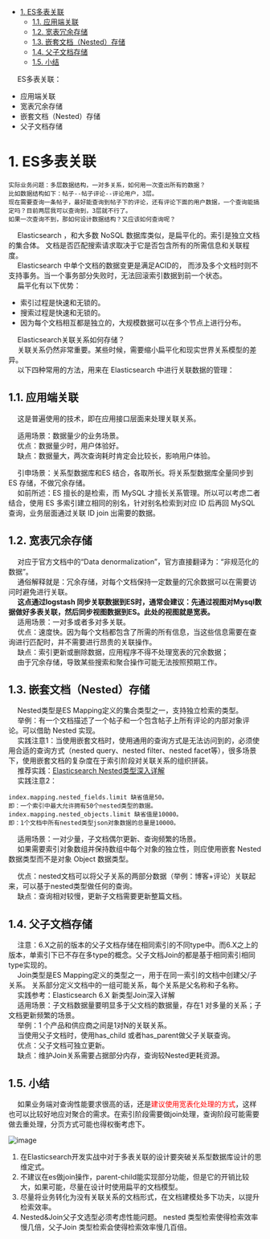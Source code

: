 

<!-- TOC -->

- [1. ES多表关联](#1-es多表关联)
    - [1.1. 应用端关联](#11-应用端关联)
    - [1.2. 宽表冗余存储](#12-宽表冗余存储)
    - [1.3. 嵌套文档（Nested）存储](#13-嵌套文档nested存储)
    - [1.4. 父子文档存储](#14-父子文档存储)
    - [1.5. 小结](#15-小结)

<!-- /TOC -->

&emsp; ES多表关联：  

* 应用端关联
* 宽表冗余存储
* 嵌套文档（Nested）存储
* 父子文档存储


# 1. ES多表关联  
<!-- 
ElasticSearch 如何像 MySQL 一样做多表联合查询？ 
https://mp.weixin.qq.com/s/SDRI7GmZmmO7bLvhCgUDCg
多表关联设计
https://mp.weixin.qq.com/s?__biz=MzI2NDY1MTA3OQ==&mid=2247484382&idx=1&sn=da073a257575867b8d979dac850c3f8e&chksm=eaa82bf6dddfa2e0bf920f0a3a63cb635277be2ae286a2a6d3fff905ad913ebf1f43051609e8&scene=21#wechat_redirect


&emsp; 主要原因：常规基于关系型数据库开发，多多少少都会遇到关联查询。而关系型数据库设计的思维很容易带到ES的设计中。  
&emsp; **多表关联如何实现？**    
&emsp; **方案一：多表关联视图，视图同步ES**  
&emsp; MySQL宽表导入ES，使用ES查询+检索。适用场景：基础业务都在MySQL，存在几十张甚至几百张表，准备同步到ES，使用ES做全文检索。  
&emsp; 将数据整合成一个宽表后写到ES，宽表的实现可以借助关系型数据库的视图实现。  
&emsp; 宽表处理在处理一对多、多对多关系时，会有字段冗余问题，如果借助：logstash_input_jdbc，关系型数据库如MySQL中的每一个字段都会自动帮你转成ES中对应索引下的对应document下的某个相同字段下的数据。  

* 步骤 1：提前关联好数据，将关联的表建立好视图，一个索引对应你的一个视图，并确认视图中数据的正确性。
* 步骤 2：ES 中针对每个视图定义好索引名称及 Mapping。
* 步骤 3：以视图为单位通过 logstash_input_jdbc 同步到 ES 中。

&emsp; **方案二：1 对 1 同步 ES**  
&emsp; MySQL+ES结合，各取所长。适用场景：关系型数据库全量同步到ES存储，没有做冗余视图关联。  
&emsp; ES擅长的是检索，而MySQL才擅长关系管理。所以可以考虑二者结合，使用ES多索引建立相同的别名，针对别名检索到对应ID后再回MySQL通过关联ID join出需要的数据。  

&emsp; **方案三：使用 Nested 做好关联**  
&emsp; 适用场景：1 对少量的场景。举例：有一个文档描述了一个帖子和一个包含帖子上所有评论的内部对象评论。可以借助 Nested 实现。  
&emsp; Nested 类型选型——如果需要索引对象数组并保持数组中每个对象的独立性，则应使用嵌套 Nested 数据类型而不是对象 Oject 数据类型。  
&emsp; 当使用嵌套文档时，使用通用的查询方式是无法访问到的，必须使用合适的查询方式(nested query、nested filter、nested facet等)，很多场景下，使用嵌套文档的复杂度在于索引阶段对关联关系的组织拼装。  

&emsp; **方案四：使用 ES6.X+ 父子关系 Join 做关联**   
&emsp; 适用场景：1 对多量的场景。举例：1个产品和供应商之间是1对N的关联关系。  
&emsp; Join 类型：join数据类型是一个特殊字段，用于在同一索引的文档中创建父/子关系。关系部分定义文档中的一组可能关系，每个关系是父名称和子名称。  
&emsp; 当使用父子文档时，使用has_child 或者has_parent做父子关联查询。  

&emsp; **方案三、方案四选型对比：**  
![image](https://gitee.com/wt1814/pic-host/raw/master/images/ES/es-70.png)  
&emsp; 注意：方案三&方案四选型必须考虑性能问题。文档应该尽量通过合理的建模来提升检索效率。  
&emsp; Join类型应该尽量避免使用。nested 类型检索使得检索效率慢几倍，父子Join类型检索会使得检索效率慢几百倍。  
&emsp; 尽量将业务转化为没有关联关系的文档形式，在文档建模处多下功夫，以提升检索效率。  

&emsp; [干货 | 论Elasticsearch数据建模的重要性](https://mp.weixin.qq.com/s?__biz=MzI2NDY1MTA3OQ==&mid=2247484159&idx=1&sn=731562a8bb89c9c81b4fd6a8e92e1a99&chksm=eaa82ad7dddfa3c11e5b63a41b0e8bc10d12f1b8439398e490086ddc6b4107b7864dbb9f891a&scene=21#wechat_redirect)  
&emsp; [干货 | Elasticsearch多表关联设计指南](https://mp.weixin.qq.com/s?__biz=MzI2NDY1MTA3OQ==&mid=2247484382&idx=1&sn=da073a257575867b8d979dac850c3f8e&chksm=eaa82bf6dddfa2e0bf920f0a3a63cb635277be2ae286a2a6d3fff905ad913ebf1f43051609e8&scene=21#wechat_redirect)  

&emsp; 小结  
![image](https://gitee.com/wt1814/pic-host/raw/master/images/ES/es-71.png)  


-->

    实际业务问题：多层数据结构，一对多关系，如何用一次查出所有的数据？  
    比如数据结构如下：帖子--帖子评论--评论用户，3层。  
    现在需要查询一条帖子，最好能查询到帖子下的评论，还有评论下面的用户数据，一个查询能搞定吗？目前两层我可以查询到，3层就不行了。  
    如果一次查询不到，那如何设计数据结构？又应该如何查询呢？  

&emsp; Elasticsearch ，和大多数 NoSQL 数据库类似，是扁平化的。索引是独立文档的集合体。 文档是否匹配搜索请求取决于它是否包含所有的所需信息和关联程度。  
&emsp; Elasticsearch 中单个文档的数据变更是满足ACID的， 而涉及多个文档时则不支持事务。当一个事务部分失败时，无法回滚索引数据到前一个状态。  
&emsp; 扁平化有以下优势：  

* 索引过程是快速和无锁的。
* 搜索过程是快速和无锁的。
* 因为每个文档相互都是独立的，大规模数据可以在多个节点上进行分布。  

&emsp; Elasticsearch关联关系如何存储？  
&emsp; 关联关系仍然非常重要。某些时候，需要缩小扁平化和现实世界关系模型的差异。  
&emsp; 以下四种常用的方法，用来在 Elasticsearch 中进行关联数据的管理：  

## 1.1. 应用端关联  
<!-- 
&emsp; **（1）Application-side joins（服务端Join或客户端Join）**  
&emsp; 这种方式，索引之间完全独立（利于对数据进行标准化处理，如便于上述两种增量同步的实现），由应用端的多次查询来实现近似关联关系查询。  
&emsp; 这种方法<font color = "red">适用于第一个实体只有少量的文档记录的情况</font>（使用ES的terms查询具有上限，默认1024，具体可在elasticsearch.yml中修改），并且最好它们很少改变。这将允许应用程序对结果进行缓存，并避免经常运行第一次查询。 
-->
&emsp; 这是普遍使用的技术，即在应用接口层面来处理关联关系。  

&emsp; 适用场景：数据量少的业务场景。  
&emsp; 优点：数据量少时，用户体验好。  
&emsp; 缺点：数据量大，两次查询耗时肯定会比较长，影响用户体验。  

&emsp; 引申场景：关系型数据库和ES 结合，各取所长。将关系型数据库全量同步到 ES 存储，不做冗余存储。  
&emsp; 如前所述：ES 擅长的是检索，而 MySQL 才擅长关系管理。所以可以考虑二者结合，使用 ES 多索引建立相同的别名，针对别名检索到对应 ID 后再回 MySQL 查询，业务层面通过关联 ID join 出需要的数据。  

## 1.2. 宽表冗余存储 
<!-- 
&emsp; **（2）Data denormalization（数据的非规范化）**  
&emsp; 这种方式，通俗点就是通过<font color = "red">字段冗余</font>，以一张大宽表来实现粗粒度的index，这样可以充分发挥扁平化的优势。但是这是以牺牲索引性能及灵活度为代价的。  
&emsp; 使用的前提：冗余的字段应该是很少改变的；比较适合与一对少量关系的处理。当业务数据库并非采用非规范化设计时，这时要将数据同步到作为二级索引库的ES中，就很难使用上述增量同步方案，必须进行定制化开发，基于特定业务进行应用开发来处理join关联和实体拼接。  
&emsp; ps：宽表处理在处理一对多、多对多关系时，会有字段冗余问题，<font color = "red">适合“一对少量”且这个“一”更新不频繁的应用场景。</font>  
宽表化处理，在查询阶段如果只需要“一”这部分时，需要进行结果去重处理（可以使用ES5.x的字段折叠特性，但无法准确获取分页总数，产品设计上需采用上拉加载分页方式）  
-->
&emsp; 对应于官方文档中的“Data denormalization”，官方直接翻译为：“非规范化的数据”。  
&emsp; 通俗解释就是：冗余存储，对每个文档保持一定数量的冗余数据可以在需要访问时避免进行关联。  
&emsp; **这点通过logstash 同步关联数据到ES时，通常会建议：先通过视图对Mysql数据做好多表关联，然后同步视图数据到ES。此处的视图就是宽表。**  
&emsp; 适用场景：一对多或者多对多关联。  
&emsp; 优点：速度快。因为每个文档都包含了所需的所有信息，当这些信息需要在查询进行匹配时，并不需要进行昂贵的关联操作。  
&emsp; 缺点：索引更新或删除数据，应用程序不得不处理宽表的冗余数据；  
&emsp; 由于冗余存储，导致某些搜索和聚合操作可能无法按照预期工作。  

## 1.3. 嵌套文档（Nested）存储  
<!--
&emsp; **（3）Nested objects（嵌套文档）**    
&emsp; 索引性能和查询性能二者不可兼得，必须进行取舍。嵌套文档将实体关系嵌套组合在单文档内部（类似与json的一对多层级结构），这种方式牺牲索引性能（文档内任一属性变化都需要重新索引该文档）来换取查询性能，可以同时返回关系实体，<font color = "red">比较适合于一对少量的关系处理。</font>   
&emsp; ps: 当使用嵌套文档时，使用通用的查询方式是无法访问到的，必须使用合适的查询方式（nested query、nested filter、nested facet等），很多场景下，使用嵌套文档的复杂度在于索引阶段对关联关系的组织拼装。  
 -->
&emsp; Nested类型是ES Mapping定义的集合类型之一，支持独立检索的类型。  
&emsp; 举例：有一个文档描述了一个帖子和一个包含帖子上所有评论的内部对象评论。可以借助 Nested 实现。  
&emsp; 实践注意1：当使用嵌套文档时，使用通用的查询方式是无法访问到的，必须使用合适的查询方式（nested query、nested filter、nested facet等），很多场景下，使用嵌套文档的复杂度在于索引阶段对关联关系的组织拼装。  
&emsp; 推荐实践：[Elasticsearch Nested类型深入详解](https://mp.weixin.qq.com/s?__biz=MzI2NDY1MTA3OQ==&mid=2247484228&idx=1&sn=a75546e29f5eb9be0d7d6c834bd91b83&chksm=eaa82b6cdddfa27a7f5fb5d35394acaba2b0d088f1bde9d0310075573bc38d576f861f26854f&scene=21#wechat_redirect)  
&emsp; 实践注意2：  

```text
index.mapping.nested_fields.limit 缺省值是50。
即：一个索引中最大允许拥有50个nested类型的数据。
index.mapping.nested_objects.limit 缺省值是10000。
即：1个文档中所有nested类型json对象数据的总量是10000。
```
&emsp; 适用场景：一对少量，子文档偶尔更新、查询频繁的场景。  
&emsp; 如果需要索引对象数组并保持数组中每个对象的独立性，则应使用嵌套 Nested 数据类型而不是对象 Object 数据类型。  

&emsp; 优点：nested文档可以将父子关系的两部分数据（举例：博客+评论）关联起来，可以基于nested类型做任何的查询。  
&emsp; 缺点：查询相对较慢，更新子文档需要更新整篇文档。  

## 1.4. 父子文档存储  
<!-- 
&emsp; **（4）Parent/child relationships（父子文档）**  
&emsp; 父子文档牺牲了一定的查询性能来换取索引性能，<font color = "red">适用于一对多的关系处理</font>。其通过两种type的文档来表示父子实体，父子文档的索引是独立的。父-子文档ID映射存储在 Doc Values 中。当映射完全在内存中时， Doc Values 提供对映射的快速处理能力，另一方面当映射非常大时，可以通过溢出到磁盘提供足够的扩展能力。  
&emsp; 在查询parent-child替代方案时，发现了一种filter-terms的语法，要求某一字段里有关联实体的ID列表。基本的原理是在terms的时候，对于多项取值，如果在另外的index或者type里已知主键id的情况下，某一字段有这些值，可以直接嵌套查询。具体可参考官方文档的示例：通过用户里的粉丝关系，微博和用户的关系，来查询某个用户的粉丝发表的微博列表。  
&emsp; ps：父子文档相比嵌套文档较灵活，但只适用于“一对大量”且这个“一”不是海量的应用场景，该方式比较耗内存和CPU，<font color = "red">这种方式查询比嵌套方式慢5~10倍</font>，且需要使用特定的has_parent和has_child过滤器查询语法，查询结果不能同时返回父子文档（一次join查询只能返回一种类型的文档）。  
&emsp; 而受限于父子文档必须在同一分片上，ES父子文档在滚动索引、多索引场景下对父子关系存储和联合查询支持得不好，而且子文档type删除比较麻烦（子文档删除必须提供父文档ID）。  
-->
&emsp; 注意：6.X之前的版本的父子文档存储在相同索引的不同type中。而6.X之上的版本，单索引下已不存在多type的概念。父子文档Join的都是基于相同索引相同type实现的。  
&emsp; Join类型是ES Mapping定义的类型之一，用于在同一索引的文档中创建父/子关系。 关系部分定义文档中的一组可能关系，每个关系是父名称和子名称。  
&emsp; 实践参考：Elasticsearch 6.X 新类型Join深入详解  
&emsp; 适用场景：子文档数据量要明显多于父文档的数据量，存在1 对多量的关系；子文档更新频繁的场景。  
&emsp; 举例：1 个产品和供应商之间是1对N的关联关系。  
&emsp; 当使用父子文档时，使用has_child 或者has_parent做父子关联查询。  
&emsp; 优点：父子文档可独立更新。  
&emsp; 缺点：维护Join关系需要占据部分内存，查询较Nested更耗资源。  

## 1.5. 小结  
&emsp; 如果业务端对查询性能要求很高的话，还是<font color = "red">建议使用宽表化处理的方式</font>，这样也可以比较好地应对聚合的需求。在索引阶段需要做join处理，查询阶段可能需要做去重处理，分页方式可能也得权衡考虑下。  

![image](https://gitee.com/wt1814/pic-host/raw/master/images/ES/es-74.png)  
1. 在Elasticsearch开发实战中对于多表关联的设计要突破关系型数据库设计的思维定式。  
2. 不建议在es做join操作，parent-child能实现部分功能，但是它的开销比较大，如果可能，尽量在设计时使用扁平的文档模型。  
3. 尽量将业务转化为没有关联关系的文档形式，在文档建模处多下功夫，以提升检索效率。  
4. Nested&Join父子文选型必须考虑性能问题。 nested 类型检索使得检索效率慢几倍，父子Join 类型检索会使得检索效率慢几百倍。  

